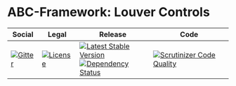 # ABC-Framework: Louver Controls

<table>
<thead>
<tr>
<th>Social</th>
<th>Legal</th>
<th>Release</th>
<th>Code</th>
</tr>
</thead>
<tbody>
<tr>
<td>
<a href="https://gitter.im/SetBased/php-abc?utm_source=badge&utm_medium=badge&utm_campaign=pr-badge"><img src="https://badges.gitter.im/SetBased/php-abc.svg" alt="Gitter"/></a>
</td>
<td>
<a href="https://packagist.org/packages/setbased/abc-form-louver"><img src="https://poser.pugx.org/setbased/abc-form-louver/license" alt="License"/></a>
</td>
<td>
<a href="https://packagist.org/packages/setbased/abc-form-louver"><img src="https://poser.pugx.org/setbased/abc-form-louver/v/stable" alt="Latest Stable Version"/></a><br/>
<a href="https://www.versioneye.com/user/projects/5725d284ba37ce0031fc2227"><img src="https://www.versioneye.com/user/projects/5725d284ba37ce0031fc2227/badge.svg?style=flat" alt="Dependency Status"/></a>
</td>
<td>
<a href="https://scrutinizer-ci.com/g/SetBased/php-abc-form-louver/?branch=master"><img src="https://scrutinizer-ci.com/g/SetBased/php-abc-form-louver/badges/quality-score.png?b=master" alt="Scrutinizer Code Quality"/></a><br/>
</td>
</tr>
</tbody>
</table>
